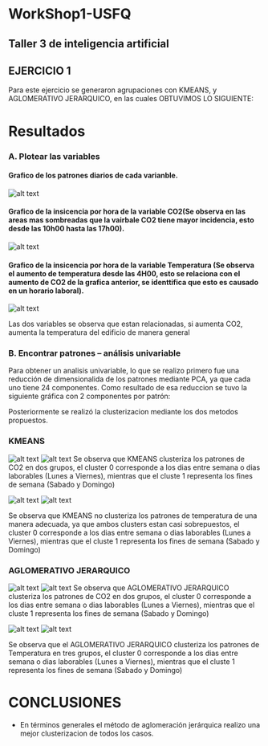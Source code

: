 # WorkShop1-USFQ
## Taller 3 de inteligencia artificial
## EJERCICIO 1

Para este ejercicio se generaron agrupaciones con KMEANS, y AGLOMERATIVO JERARQUICO, en las cuales OBTUVIMOS LO SIGUIENTE:

# Resultados

### A. Plotear las variables
#### Grafico de los patrones diarios de cada varianble.
![alt text](images/image.png)
#### Grafico de la insicencia por hora de la variable CO2(Se observa en las areas mas sombreadas que la vairbale CO2 tiene mayor incidencia, esto desde las 10h00 hasta las 17h00).
![alt text](images/image2.png)
#### Grafico de la insicencia por hora de la variable Temperatura (Se observa el aumento de temperatura desde las 4H00, esto se relaciona con el aumento de CO2 de la grafica anterior, se identtifica que esto es causado en un horario laboral).
![alt text](images/image3.png)


Las dos variables se observa que estan relacionadas, si aumenta CO2, aumenta la temperatura del edificio de manera general

### B. Encontrar patrones – análisis univariable

Para obtener un analisis univariable, lo que se realizo primero fue una reducción de dimensionalida de los patrones mediante PCA, ya que cada uno tiene 24 componentes. Como resultado de esa reduccion se tuvo la siguiente gráfica con 2 componentes por patrón:

Posteriormente se realizó la clusterizacion mediante los dos metodos propuestos.
### KMEANS
![alt text](graph_uni/co2_kmeans.png)
![alt text](graph_uni/co2_kmeans_1.png)
Se observa que KMEANS clusteriza los patrones de CO2 en dos grupos, el cluster 0 corresponde a los dias entre semana o dias laborables (Lunes a Viernes), mientras que el cluste 1 representa los fines de semana (Sabado y Domingo)

![alt text](graph_uni/temp_kmeans.png)
![alt text](graph_uni/temp_kmeans_1.png)

Se observa que KMEANS no clusteriza los patrones de temperatura de una manera adecuada, ya que ambos clusters estan casi sobrepuestos, el cluster 0 corresponde a los dias entre semana o dias laborables (Lunes a Viernes), mientras que el cluste 1 representa los fines de semana (Sabado y Domingo)

### AGLOMERATIVO JERARQUICO
![alt text](graph_uni/co2_aj.png)
![alt text](graph_uni/co2_aj_1.png)
Se observa que AGLOMERATIVO JERARQUICO clusteriza los patrones de CO2 en dos grupos, el cluster 0 corresponde a los dias entre semana o dias laborables (Lunes a Viernes), mientras que el cluste 1 representa los fines de semana (Sabado y Domingo)

![alt text](graph_uni/temp_aj.png)
![alt text](graph_uni/temp_aj_1.png)

Se observa que el AGLOMERATIVO JERARQUICO clusteriza los patrones de Temperatura en tres grupos, el cluster 0 corresponde a los dias entre semana o dias laborables (Lunes a Viernes), mientras que el cluste 1 representa los fines de semana (Sabado y Domingo)


# CONCLUSIONES
- En términos generales el método de aglomeración jerárquica realizo una mejor clusterizacion de todos los casos.